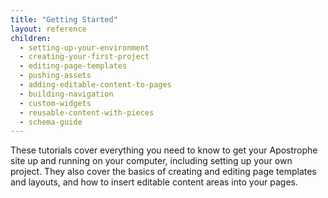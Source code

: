 ```yaml
---
title: "Getting Started"
layout: reference
children:
  - setting-up-your-environment
  - creating-your-first-project
  - editing-page-templates
  - pushing-assets
  - adding-editable-content-to-pages
  - building-navigation
  - custom-widgets
  - reusable-content-with-pieces
  - schema-guide
---
```


These tutorials cover everything you need to know to get your Apostrophe site up and running on your computer, including setting up your own project. They also cover the basics of creating and editing page templates and layouts, and how to insert editable content areas into your pages.
